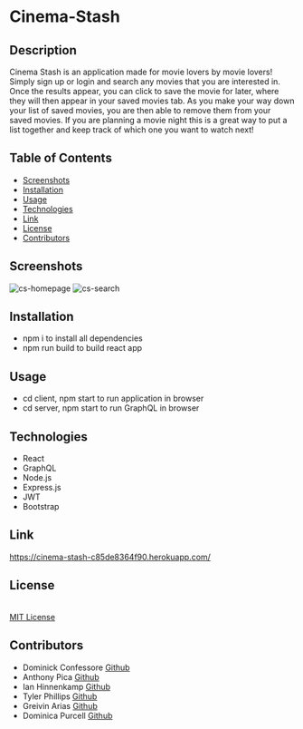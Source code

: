 # Cinema-Stash

## Description
Cinema Stash is an application made for movie lovers by movie lovers! Simply sign up or login and search any movies that you are interested in. Once the results appear, you can click to save the movie for later, where they will then appear in your saved movies tab. As you make your way down your list of saved movies, you are then able to remove them from your saved movies. If you are planning a movie night this is a great way to put a list together and keep track of which one you want to watch next!

## Table of Contents
* [Screenshots](#screenshots)
* [Installation](#installation)
* [Usage](#usage)
* [Technologies](#technologies)
* [Link](#link)
* [License](#license)
* [Contributors](#contributors)

## Screenshots
![cs-homepage](https://github.com/domconf/Cinema-Stash/assets/123976458/9a230260-8ebc-4bbf-985b-117e188f12fd)
![cs-search](https://github.com/domconf/Cinema-Stash/assets/123976458/395dcc93-d6e9-4c26-a84b-1c6c20157fe5)

## Installation
* npm i to install all dependencies
* npm run build to build react app

## Usage
* cd client, npm start to run application in browser
* cd server, npm start to run GraphQL in browser

## Technologies
* React
* GraphQL
* Node.js
* Express.js
* JWT
* Bootstrap

## Link
https://cinema-stash-c85de8364f90.herokuapp.com/

## License
<br />[MIT License](https://opensource.org/licenses/MIT)<br/>

## Contributors
* Dominick Confessore [Github](https://github.com/domconf)
* Anthony Pica [Github](https://github.com/antpica)
* Ian Hinnenkamp [Github](https://github.com/hinnenk2)
* Tyler Phillips [Github](https://github.com/Tyler-phillips12)
* Greivin Arias [Github](https://github.com/Greivin13)
* Dominica Purcell [Github](https://github.com/Dominica-E-Purcell)
